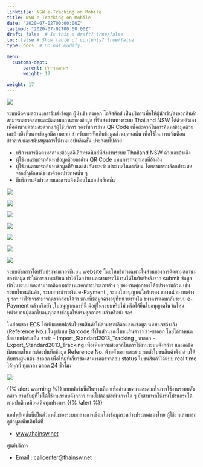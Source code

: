 ```yaml
---
linktitle: NSW e-Tracking on Mobile
title: NSW e-Tracking on Mobile
date: "2020-07-02T00:00:00Z"
lastmod: "2020-07-02T00:00:00Z"
draft: false  # Is this a draft? true/false
toc: false # Show table of contents? true/false
type: docs  # Do not modify.

menu:
  customs-dept:
      parent: บริการศุลกากร
      weight: 17
      
weight: 17
---
```


![](./img/overview.jpg)

ระบบติดตามสถานะการรับส่งข้อมูล ผู้นำเข้า ส่งออก โลจิสติกส์ เป็นบริการเพื่อให้ผู้นำเข้า/ส่งออกสินค้า สามารถตรวจสอบและติดตามสถานะของข้อมูล ที่รับส่งผ่านทางระบบ Thailand NSW ได้ด้วยตัวเอง เพื่ออำนวยความสะดวกแก่ผู้ใช้บริการ รองรับการอ่าน QR Code เพื่อสะดวกในการค้นหาข้อมูลด้วยเลขอ้างอิงที่ขนาดข้อมูลมีความยาว สำหรับการจัดเก็บข้อมูลส่วนบุคคลนั้น เพื่อใช้ในการแจ้งเตือนข่าวสาร และสนับสนุนการใช้งานแอปพลิเคชั่น ประกอบไปด้วย

- บริการการติดตามสถานะข้อมูลอิเล็กทรอนิกส์ที่ส่งผ่านระบบ Thailand NSW ด้วยเลขอ้างอิง
- ผู้ใช้งานสามารถค้นหาข้อมูลด้วยกาอ่าน QR Code แทนการกรอกเลขที่อ้างอิง
- ผู้ใช้งานสามารถค้นหาข้อมูลที่รับและส่งกันระหว่างประเทศในอาเซี่ยน โดยสามารถเลือกประเทศจากสัญลักษณ์ธงชาติของประเทศนั้น ๆ
- มีบริการแจ้งข่าวสารและการแจ้งเตือนในแอปพลิเคชั่น


![](./img/screen-0.jpg)

![](./img/screen-1.jpg)

![](./img/screen-2.jpg)

![](./img/screen-3.jpg)

![](./img/screen-4.jpg)

![](./img/screen-5.jpg)

![](./img/screen-6.jpg)


ระบบดังกล่าวได้ปรับปรุงจากเวอร์ชันบน website โดยให้บริการเฉพาะในส่วนของการติดตามสถานะของข้อมูล ทำให้การลงทะเบียน ทำได้โดยง่าย และสามารถใช้งานได้ในทันทีหลังจาก submit ข้อมูลเข้าในระบบ และสามารถติดตามสถานะเอกสารประเภทต่าง ๆ ของงานศุลกากรได้อย่างครบถ้วน เช่น ระบบใบขนสินค้า , ระบบการชำระเงิน e-Payment , ระบบใบอนุญาต/ใบรับรอง ของหน่วยงานต่าง ๆ ฯลฯ ทำให้เราสามารถตรวจสอบได้ว่า ขณะนี้ข้อมูลค้างอยู่ที่หน่วยงานใด ธนาคารตอบกลับระบบ e-Payment แล้วหริอยัง ,ใบอนุญาตเลขที่นี้ มีอยู่ในระบบหรือไม่ หรือได้ยื่นใบอนุญาตในวันไหน  หน่วยงานผุ้ออกใบอนุญาตส่งข้อมูลให้กรมศุลกากร แล้วหรือยัง ฯลฯ

ในส่วนของ ECS ได้เพิ่มแบบฟอร์มใบขนสินค้าให้สามารถเลือกแสดงข้อมูล หมายเลขอ้างอิง (Reference No.) ในรูปแบบ Barcode ทั้งในส่วนของใบขนสินค้าขาเข้า-ขาออก โดยได้กำหนดชื่อแบบฟอร์มเป็น ขาเข้า - Import_Standard2013_Tracking , ขาออก - Export_Standard2013_Tracking เพื่อเพิ่มความสะดวกในการใช้งานระบบดังกล่าว และลดข้อผิดพลาดในการต้องบันทึกข้อมูล Reference No. ด้วยตัวเอง และสามารถส่งใบขนสินค้าดังกล่าวให้กับทางผู้นำเข้า-ส่งออก เพื่อให้ผู้ที่เกี่ยวข้องสามารถตรวจสอบ status ใบขนสินค้าได้แบบ real time ได้ทุกที่ ทุกเวลา ตลอด 24 ชั่วโมง

![](./img/print-tracking.jpg)

{{% alert warning %}}
แบบฟอร์มนี้เป็นทางเลือกเพื่ออำนวยความสะดวกในการใช้งานระบบดังกล่าว สำหรับผุ้ที่ไม่ได้ใช้งานระบบดังกล่าว ท่านไม่ต้องดำเนินการใด ๆ ยังสามารถใช้งานโปรแกรมได้ตามปกติ เหมือนเดิมทุกประการ
{{% /alert %}}



แอปพลิเคชั่นนี้เป็นส่วนหนึ่งของระบบกลางการเชื่อมโยงข้อมูลระหว่างประเทศของไทย ผู้ใช้งานสามารถดูข้อมูลเพิ่มเติมได้ที่

- www.thainsw.net

ศูนย์บริการ

- Email : callcenter@thainsw.net